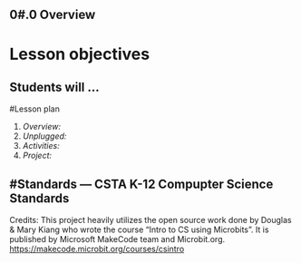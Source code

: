 ## 0#.0 Overview
# Lesson objectives
Students will ...
- 
#Lesson plan
1. *Overview:* 
2. *Unplugged:* 
3. *Activities:*
4. *Project:* 

#Standards — CSTA K-12 Compupter Science Standards
- 

Credits: 
This project heavily utilizes the open source work done by Douglas & Mary Kiang who wrote the course “Intro to CS using Microbits”. It is published by Microsoft MakeCode team and Microbit.org. https://makecode.microbit.org/courses/csintro 
